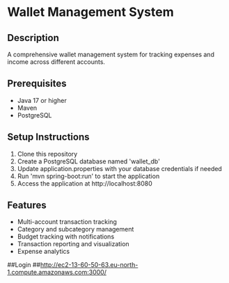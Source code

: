 # Wallet Management System

## Description
A comprehensive wallet management system for tracking expenses and income across different accounts.

## Prerequisites
- Java 17 or higher
- Maven
- PostgreSQL

## Setup Instructions
1. Clone this repository
2. Create a PostgreSQL database named 'wallet_db'
3. Update application.properties with your database credentials if needed
4. Run 'mvn spring-boot:run' to start the application
5. Access the application at http://localhost:8080

## Features
- Multi-account transaction tracking
- Category and subcategory management
- Budget tracking with notifications
- Transaction reporting and visualization
- Expense analytics

##Login
##http://ec2-13-60-50-63.eu-north-1.compute.amazonaws.com:3000/
